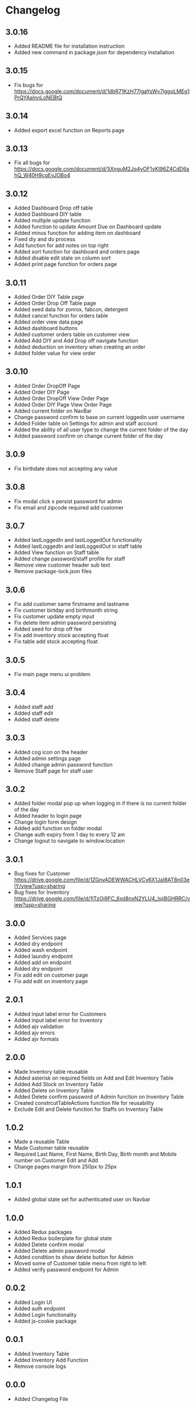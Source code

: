 # Changelog

## 3.0.16

- Added README file for installation instruction
- Added new command in package.json for dependency installation

## 3.0.15

- Fix bugs for https://docs.google.com/document/d/1dbR71KzH77lgaYsWv7lggoLMEg1PrQYAaInnLoNEBtQ

## 3.0.14

- Added export excel function on Reports page

## 3.0.13

- Fix all bugs for https://docs.google.com/document/d/1iXnguM2Jq4yOF1yKl96Z4CdD6ahQ_W40H9cgEvJOBo4

## 3.0.12

- Added Dashboard Drop off table
- Added Dashboard DIY table
- Added multiple update function
- Added function to update Amount Due on Dashboard update
- Added minus function for adding item on dashboard
- Fixed diy and do process
- Add function for add notes on top right
- Added sort function for dashboard and orders page
- Added disable edit state on column sort
- Added print page function for orders page

## 3.0.11

- Added Order DIY Table page
- Added Order Drop Off Table page
- Added seed data for zonrox, fabcon, detergent
- Added cancel function for orders table
- Added order view data page
- Added dashboard buttons
- Added customer orders table on customer view
- Added Add DIY and Add Drop off navigate function
- Added deduction on inventory when creating an order
- Added folder value for view order

## 3.0.10

- Added Order DropOff Page
- Added Order DIY Page
- Added Order DropOff View Order Page
- Added Order DIY Page View Order Page
- Added current folder on NavBar
- Change password confirm to base on current loggedin user username
- Added Folder table on Settings for admin and staff account
- Added the ability of all user type to change the current folder of the day
- Added password confirm on change current folder of the day

## 3.0.9

- Fix birthdate does not accepting any value

## 3.0.8

- Fix modal click x persist password for admin
- Fix email and zipcode required add customer

## 3.0.7

- Added lastLoggedIn and lastLoggedOut functionality
- Added lastLoggedIn and lastLoggedOut in staff table
- Added View function on Staff table
- Added change password/staff profile for staff
- Remove view customer header sub text
- Remove package-lock.json files

## 3.0.6

- Fix add customer same firstname and lastname
- Fix customer birtday and birthmonth string
- Fix customer update empty input
- Fix delete item admin password persisting
- Added seed for drop off fee
- Fix add inventory stock accepting float
- Fix table add stock accepting float

## 3.0.5

- Fix main page menu ui problem

## 3.0.4

- Added staff add
- Added staff edit
- Added staff delete

## 3.0.3

- Added cog icon on the header
- Added admin settings page
- Added change admin password function
- Remove Staff page for staff user

## 3.0.2

- Added folder modal pop up when logging in if there is no current folder of the day
- Added header to login page
- Change login form design
- Added add function on folder modal
- Change auth expiry from 1 day to every 12 am
- Change logout to navigate to window.location

## 3.0.1

- Bug fixes for Customer https://drive.google.com/file/d/1ZGnyADEWWACHLVCv6X1JaI8AT8n03elY/view?usp=sharing
- Bug fixes for Inventory https://drive.google.com/file/d/1lTzOj9FC_6xd8nxN2YLU4_lsjiBGHRRC/view?usp=sharing

## 3.0.0

- Added Services page
- Added dry endpoint
- Added wash endpoint
- Added laundry endpoint
- Added add on endpoint
- Added dry endpoint
- Fix add edit on customer page
- Fix add edit on inventory page

## 2.0.1

- Added input label error for Customers
- Added input label error for Inventory
- Added ajv validation
- Added ajv errors
- Added ajv formats

## 2.0.0

- Made Inventory table reusable
- Added asterisk on required fields on Add and Edit Inventory Table
- Added Add Stock on Inventory Table
- Added Delete on Inventory Table
- Added Delete confirm password of Admin function on Inventory Table
- Created constrcutTableActions function file for reusability
- Exclude Edit and Delete function for Staffs on Inventory Table

## 1.0.2

- Made a reusable Table
- Made Customer table reusable
- Required Last Name, First Name, Birth Day, Birth month and Mobile number on Customer Edit and Add
- Change pages margin from 250px to 25px

## 1.0.1

- Added global state set for authenticated user on Navbar

## 1.0.0

- Added Redux packages
- Added Redux boilerplate for global state
- Added Delete confirm modal
- Added Delete admin password modal
- Added condition to show delete button for Admin
- Moved some of Customer table menu from right to left
- Added verify password endpoint for Admin

## 0.0.2

- Added Login UI
- Added auth endpoint
- Added Login functionality
- Added js-cookie package

## 0.0.1

- Added Inventory Table
- Added Inventory Add Function
- Remove console logs

## 0.0.0

- Added Changelog File

